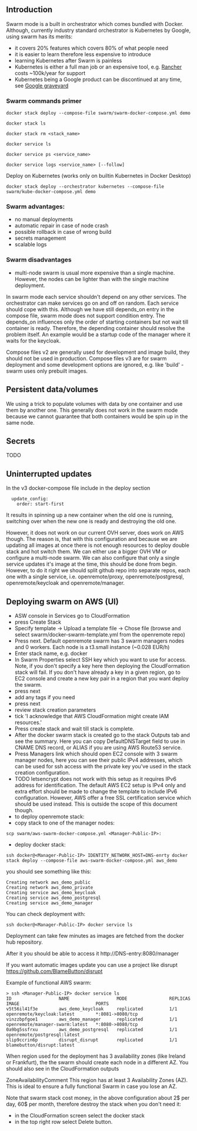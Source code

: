 ## Introduction

Swarm mode is a built in orchestrator which comes bundled with Docker. Although, currently industry standard 
orchestrator is Kubernetes by Google, using swarm has its merits:
- it covers 20% features which covers 80% of what people need
- it is easier to learn therefore less expensive to introduce
- learning Kubernetes after Swarm is painless
- Kubernetes is either a full man job or an expensive tool, e.g. [Rancher](https://rancher.com/) costs ~100k/year for
 support
- Kubernetes being a Google product can be discontinued at any time, 
see [Google graveyard](https://killedbygoogle.com/)

### Swarm commands primer
```docker stack deploy --compose-file swarm/swarm-docker-compose.yml demo```

```docker stack ls```

```docker stack rm <stack_name>```

```docker service ls```

```docker service ps <service_name>```

```docker service logs <service_name> [--follow]```

Deploy on Kubernetes (works only on builtin Kubernetes in Docker Desktop)

```docker stack deploy --orchestrator kubernetes --compose-file swarm/kube-docker-compose.yml demo```


### Swarm advantages:
- no manual deployments
- automatic repair in case of node crash
- possible rollback in case of wrong build
- secrets management
- scalable logs

### Swarm disadvantages
- multi-node swarm is usual more expensive than a single machine. However, the nodes can be lighter than with the 
single machine deployment.

In swarm mode each service shouldn't depend on any other services. The orchestrator can make services go on and off on 
random. Each service should cope with this. Although we have still depends_on entry in the compose file, swarm mode 
does not support condition entry. The depends_on influences only the order of starting containers but not wait till 
container is ready. Therefore, the depending container should resolve the problem itself. An example would be a startup
code of the manager where it waits for the keycloak.

Compose files v2 are generally used for development and image build, they should not be used in production. 
Compose files v3 are for swarm deployment and some development options are ignored, e.g. like 'build' - 
swarm uses only prebuilt images.

## Persistent data/volumes

We using a trick to populate volumes with data by one container and use them by another one. This generally does not 
work in the swarm mode because we cannot guarantee that both containers would be spin up in the same node.

## Secrets

TODO

## Uninterrupted updates

In the v3 docker-compose file include in the deploy section
```
  update_config:
    order: start-first 
```
It results in spinning up a new container when the old one is running, switching over when the new one is ready and 
destroying the old one.

However, it does not work on our current OVH server, does work on AWS though. The reason is, that with this 
configuration and because we are updating all images at once there is not enough resources to deploy double stack 
and hot switch them. We can either use a bigger OVH VM or configure a multi-node swarm. We can also configure that 
only a single service updates it's image at the time, this should be done from begin. However, to do it right we 
should split github repo into separate repos, each one with a single service, i.e. openremote/proxy, 
openremote/postgresql, openremote/keycloak and openremote/manager. 

## Deploying swarm on AWS (UI)

- ASW console in Services go to CloudFormation
- press Create Stack
- Specify template -> Upload a template file -> Chose file (browse and select swarm/docker-swarm-template.yml from the 
openremote repo)
- Press next.
Default openremote swarm has 3 swarm managers nodes and 0 workers. Each node is a t3.small instance (~0.028 EUR/h)
- Enter stack name, e.g. docker
- In Swarm Properties select SSH key which you want to use for access. Note, if you don't specify a key here then
deploying the CloudFormation stack will fail. If you don't have already a key in a given region, go to EC2 console
and create a new key pair in a region that you want deploy the swarm.
- press next
- add any tags if you need
- press next
- review stack creation parameters
- tick 'I acknowledge that AWS CloudFormation might create IAM resources.'
- Press create stack and wait till stack is complete.
- After the docker swarm stack is created go to the stack Outputs tab and see the summary. Here you can copy 
DefaultDNSTarget field to use in CNAME DNS record, or ALIAS if you are using AWS Route53 service.
- Press Managers link which should open EC2 console with 3 swarm manager nodes, here you can see their public IPv4 
addresses, which can be used for ssh access with the private key you've used in the stack creation configuration.
- TODO letsencrypt does not work with this setup as it requires IPv6 address for identification. The default AWS EC2 
setup is IPv4 only and extra effort should be made to change the template to include IPv6 configuration. However, 
AWS offer a free SSL certification service which should be used instead. This is outside the scope of this document 
though.
- to deploy openremote stack:
- copy stack to one of the manager nodes:

```scp swarm/aws-swarm-docker-compose.yml <Manager-Public-IP>:```
- deploy docker stack:

```ssh docker@<Manager-Public-IP> IDENTITY_NETWORK_HOST=DNS-enrty docker stack deploy --compose-file aws-swarm-docker-compose.yml aws_demo```

you should see something like this:
```
Creating network aws_demo_public
Creating network aws_demo_private
Creating service aws_demo_keycloak
Creating service aws_demo_postgresql
Creating service aws_demo_manager
```
You can check deployment with:

```ssh docker@<Manager-Public-IP> docker service ls```

Deployment can take few minutes as images are fetched from the docker hub repository.

After it you should be able to access it http://DNS-entry:8080/manager

If you want automatic images update you can use a project like disrupt https://github.com/BlameButton/disrupt

Example of functional AWS swarm:

```
> ssh <Manager-Public-IP> docker service ls
ID                  NAME                  MODE                REPLICAS            IMAGE                             PORTS
v5t56il41f3e        aws_demo_keycloak     replicated          1/1                 openremote/keycloak:latest        *:8081->8080/tcp
vinzzbpfgoe1        aws_demo_manager      replicated          1/1                 openremote/manager-swarm:latest   *:8080->8080/tcp
0a9bg5ssfrxu        aws_demo_postgresql   replicated          1/1                 openremote/postgresql:latest      
slip9ccrin6p        disrupt_disrupt       replicated          1/1                 blamebutton/disrupt:latest        
```
When region used for the deployment has 3 availability zones (like Ireland or Frankfurt), the the swarm should create 
each node in a different AZ. You should also see in the CloudFormation outputs

ZoneAvailabilityComment	This region has at least 3 Availability Zones (AZ). This is ideal to ensure a fully functional 
Swarm in case you lose an AZ.

Note that swarm stack cost money, in the above configuration about 2$ per day, 60$ per month, therefore destroy the 
stack when you don't need it:
- in the CloudFormation screen select the docker stack
- in the top right row select Delete button.





